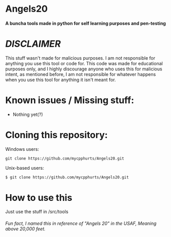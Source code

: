 # Angels20
#### A buncha tools made in python for self learning purposes and pen-testing

# *DISCLAIMER*

This stuff wasn't made for malicious purposes. I am not responsible for anything you use this tool or code for.
This code was made for educational purposes only, and I highly discourage anyone who uses this for malicious intent, as mentioned before, I am not responsible for whatever happens when you use this tool for anything it isn't meant for.

# Known issues / Missing stuff:

- Nothing yet(?)

# Cloning this repository:

Windows users:

```commandline
git clone https://github.com/mycpphurts/Angels20.git
```

Unix-based users:

```bash
$ git clone https://github.com/mycpphurts/Angels20.git
```

# How to use this

Just use the stuff in /src/tools

###### Fun fact, I named this in reference of "Angels 20" in the USAF, Meaning above 20,000 feet.
